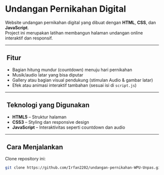 # Undangan Pernikahan Digital

Website undangan pernikahan digital yang dibuat dengan **HTML**, **CSS**, dan **JavaScript**.  
Project ini merupakan latihan membangun halaman undangan online interaktif dan responsif.

---

## ​ Fitur
- Bagian hitung mundur (countdown) menuju hari pernikahan  
- Musik/audio latar yang bisa diputar  
- Gallery atau bagian visual pendukung (stimulan Audio & gambar latar)  
- Efek atau animasi interaktif tambahan (sesuai isi di `script.js`)

---

## ​​ Teknologi yang Digunakan
- **HTML5** – Struktur halaman  
- **CSS3** – Styling dan responsive design  
- **JavaScript** – Interaktivitas seperti countdown dan audio  

---

## ​ Cara Menjalankan
Clone repository ini:
```bash
git clone https://github.com/Irfan2202/undangan-pernikahan-WPU-Unpas.git
